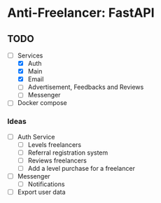 # Anti-Freelancer: FastAPI

## TODO

- [ ] Services
    - [x] Auth
    - [x] Main
    - [x] Email
    - [ ] Advertisement, Feedbacks and Reviews
    - [ ] Messenger
- [ ] Docker compose

### Ideas

- [ ] Auth Service
    - [ ] Levels freelancers
    - [ ] Referral registration system
    - [ ] Reviews freelancers
    - [ ] Add a level purchase for a freelancer
- [ ] Messenger
    - [ ] Notifications
- [ ] Export user data
